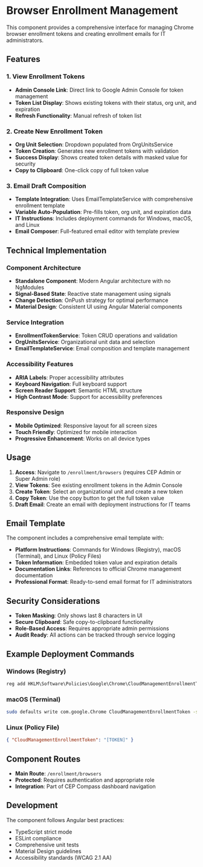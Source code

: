 # Browser Enrollment Management

This component provides a comprehensive interface for managing Chrome browser enrollment tokens and creating enrollment emails for IT administrators.

## Features

### 1. View Enrollment Tokens

- **Admin Console Link**: Direct link to Google Admin Console for token management
- **Token List Display**: Shows existing tokens with their status, org unit, and expiration
- **Refresh Functionality**: Manual refresh of token list

### 2. Create New Enrollment Token

- **Org Unit Selection**: Dropdown populated from OrgUnitsService
- **Token Creation**: Generates new enrollment tokens with validation
- **Success Display**: Shows created token details with masked value for security
- **Copy to Clipboard**: One-click copy of full token value

### 3. Email Draft Composition

- **Template Integration**: Uses EmailTemplateService with comprehensive enrollment template
- **Variable Auto-Population**: Pre-fills token, org unit, and expiration data
- **IT Instructions**: Includes deployment commands for Windows, macOS, and Linux
- **Email Composer**: Full-featured email editor with template preview

## Technical Implementation

### Component Architecture

- **Standalone Component**: Modern Angular architecture with no NgModules
- **Signal-Based State**: Reactive state management using signals
- **Change Detection**: OnPush strategy for optimal performance
- **Material Design**: Consistent UI using Angular Material components

### Service Integration

- **EnrollmentTokenService**: Token CRUD operations and validation
- **OrgUnitsService**: Organizational unit data and selection
- **EmailTemplateService**: Email composition and template management

### Accessibility Features

- **ARIA Labels**: Proper accessibility attributes
- **Keyboard Navigation**: Full keyboard support
- **Screen Reader Support**: Semantic HTML structure
- **High Contrast Mode**: Support for accessibility preferences

### Responsive Design

- **Mobile Optimized**: Responsive layout for all screen sizes
- **Touch Friendly**: Optimized for mobile interaction
- **Progressive Enhancement**: Works on all device types

## Usage

1. **Access**: Navigate to `/enrollment/browsers` (requires CEP Admin or Super Admin role)
2. **View Tokens**: See existing enrollment tokens in the Admin Console
3. **Create Token**: Select an organizational unit and create a new token
4. **Copy Token**: Use the copy button to get the full token value
5. **Draft Email**: Create an email with deployment instructions for IT teams

## Email Template

The component includes a comprehensive email template with:

- **Platform Instructions**: Commands for Windows (Registry), macOS (Terminal), and Linux (Policy Files)
- **Token Information**: Embedded token value and expiration details
- **Documentation Links**: References to official Chrome management documentation
- **Professional Format**: Ready-to-send email format for IT administrators

## Security Considerations

- **Token Masking**: Only shows last 8 characters in UI
- **Secure Clipboard**: Safe copy-to-clipboard functionality
- **Role-Based Access**: Requires appropriate admin permissions
- **Audit Ready**: All actions can be tracked through service logging

## Example Deployment Commands

### Windows (Registry)

```cmd
reg add HKLM\Software\Policies\Google\Chrome\CloudManagementEnrollmentToken /v CloudManagementEnrollmentToken /t REG_SZ /d [TOKEN] /f
```

### macOS (Terminal)

```bash
sudo defaults write com.google.Chrome CloudManagementEnrollmentToken -string "[TOKEN]"
```

### Linux (Policy File)

```json
{ "CloudManagementEnrollmentToken": "[TOKEN]" }
```

## Component Routes

- **Main Route**: `/enrollment/browsers`
- **Protected**: Requires authentication and appropriate role
- **Integration**: Part of CEP Compass dashboard navigation

## Development

The component follows Angular best practices:

- TypeScript strict mode
- ESLint compliance
- Comprehensive unit tests
- Material Design guidelines
- Accessibility standards (WCAG 2.1 AA)
